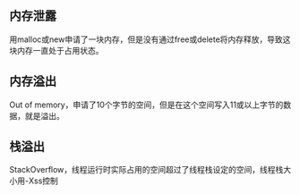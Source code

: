 ## 内存泄露
用malloc或new申请了一块内存，但是没有通过free或delete将内存释放，导致这块内存一直处于占用状态。

## 内存溢出
Out of memory，申请了10个字节的空间，但是在这个空间写入11或以上字节的数据，就是溢出。

## 栈溢出
StackOverflow，线程运行时实际占用的空间超过了线程栈设定的空间，线程栈大小用-Xss控制
